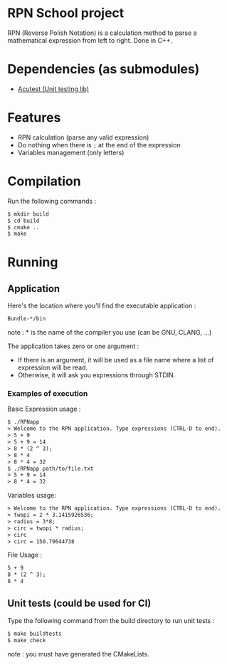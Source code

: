 # RPN School project
RPN (Reverse Polish Notation) is a calculation method to parse a mathematical expression from left to right.
Done in C++.

# Dependencies (as submodules)
 - [Acutest (Unit testing lib)](https://github.com/mity/acutest)
 
# Features
 - RPN calculation (parse any valid expression)
 - Do nothing when there is `;` at the end of the expression
 - Variables management (only letters)

# Compilation
Run the following commands :
```txt
$ mkdir build
$ cd build
$ cmake ..
$ make
```

# Running
## Application
Here's the location where you'll find the executable application :
```txt
Bundle-*/bin
```
note : * is the name of the compiler you use (can be GNU, CLANG, ...)

The application takes zero or one argument :
 - If there is an argument, it will be used as a file name where a list of expression will be read.
 - Otherwise, it will ask you expressions through STDIN.

### Examples of execution
Basic Expression usage :
```txt
$ ./RPNapp
> Welcome to the RPN application. Type expressions (CTRL-D to end).
> 5 + 9
> 5 + 9 = 14
> 8 * (2 ^ 3);
> 8 * 4
> 8 * 4 = 32
$ ./RPNapp path/to/file.txt
> 5 + 9 = 14
> 8 * 4 = 32
```

Variables usage:
```txt
> Welcome to the RPN application. Type expressions (CTRL-D to end).
> twopi = 2 * 3.1415926536;
> radius = 3*8;
> circ = twopi * radius;
> circ
> circ = 150.79644738
```

File Usage :
```txt
5 + 9
8 * (2 ^ 3);
8 * 4
```

## Unit tests (could be used for CI)
Type the following command from the build directory to run unit tests :
```txt
$ make buildtests
$ make check
```
note : you must have generated the CMakeLists.
